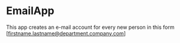 # EmailApp
 This app creates an e-mail account for every new person in this form [firstname.lastname@department.company.com]
 
